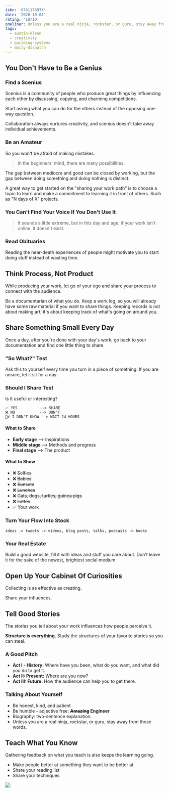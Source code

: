 ```yaml
---
isbn: '076117897X'
date: '2020-10-04'
rating: '10/10'
oneliner: Unless you are a real ninja, rockstar, or guru, stay away from those words.
tags:
  - austin-kleon
  - creativity
  - building-systems
  - daily-dispatch
---
```


## You Don't Have to Be a Genius

### Find a Scenius

Scenius is a community of people who produce great things by influencing each other by discussing, copying, and charming competitions.

Start asking what you can do for the others instead of the opposing one-way question.

Collaboration always nurtures creativity, and scenius doesn't take away individual achievements.

### Be an Amateur

So you won't be afraid of making mistakes.

> In the beginners' mind, there are many possibilities.

The gap between mediocre and good can be closed by working, but the gap between doing something and doing nothing is distinct.

A great way to get started on the "sharing your work path" is to choose a topic to learn and make a commitment to learning it in front of others. Such as "N days of X" projects.

### You Can't Find Your Voice If You Don't Use It

> It sounds a little extreme, but in this day and age, if your work isn't online, it doesn't exist.

### Read Obituaries

Reading the near-death experiences of people might motivate you to start doing stuff instead of wasting time.

## Think Process, Not Product

While producing your work, let go of your ego and share your process to connect with the audience.

Be a documentarian of what you do. Keep a work log, so you will already have some raw material if you want to share things. Keeping records is not about making art; it's about keeping track of what's going on around you.

## Share Something Small Every Day

Once a day, after you're done with your day's work, go back to your documentation and find one little thing to share.

### "So What?" Test

Ask this to yourself every time you turn in a piece of something. If you are unsure, let it sit for a day.

### Should I Share Test

Is it useful or interesting?

```
✅ YES          --> SHARE
❌ NO           --> DON'T
🤷‍♂️ I DON'T KNOW --> WAIT 24 HOURS
```

#### What to Share

- **Early stage** --> Inspirations
- **Middle stage** --> Methods and progress
- **Final stage** --> The product

#### What to Show

- ❌ ~~Selfies~~
- ❌ ~~Babies~~
- ❌ ~~Sunsets~~
- ❌ ~~Lunches~~
- ❌ ~~Cats, dogs, turtles, guinea pigs~~
- ❌ ~~Lattes~~
- ✅ Your work

### Turn Your Flow Into Stock

```
ideas -> tweets -> videos, blog posts, talks, podcasts -> books
```

### Your Real Estate

Build a good website, fill it with ideas and stuff you care about. Don't leave it for the sake of the newest, brightest social medium.

## Open Up Your Cabinet Of Curiosities

Collecting is as effective as creating.

Share your influences.

## Tell Good Stories

The stories you tell about your work influences how people perceive it.

**Structure is everything.** Study the structures of your favorite stories so you can steal.

### A Good Pitch

- **Act I - History:** Where have you been, what do you want, and what did you do to get it.
- **Act II: Present:** Where are you now?
- **Act III: Future:** How the audience can help you to get there.

### Talking About Yourself

- Be honest, kind, and patient
- Be humble - adjective free: **~~Amazing~~ Engineer**
- Biography: two-sentence explanation.
- Unless you are a real ninja, rockstar, or guru, stay away from those words.

## Teach What You Know

Gathering feedback on what you teach is also keeps the learning going.

- Make people better at something they want to be better at
- Share your reading list
- Share your techniques

![](/images/show-your-work/learn-teach-repeat.png)
